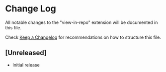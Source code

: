 # Change Log

All notable changes to the "view-in-repo" extension will be documented in this file.

Check [Keep a Changelog](http://keepachangelog.com/) for recommendations on how to structure this file.

## [Unreleased]

- Initial release
